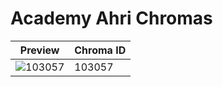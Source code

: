 # Academy Ahri Chromas

| Preview | Chroma ID |
|---------|-----------|
| ![103057](https://raw.communitydragon.org/latest/plugins/rcp-be-lol-game-data/global/default/v1/champion-chroma-images/103/103057.png) | 103057 |